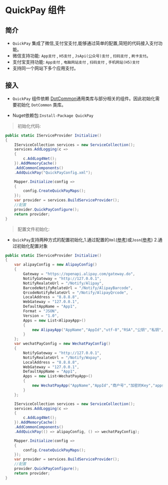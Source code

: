 # QuickPay 组件

## 简介

- `QuickPay` 集成了微信,支付宝支付,能够通过简单的配置,简短的代码接入支付功能。
- 微信支持功能: `App支付` , `H5支付` , `JsApi(公众号)支付` , `扫码支付` , `刷卡支付`。
- 支付宝支持功能: `App支付` , `电脑网站支付` , `扫码支付` , `手机网站(H5)支付`
- 支持同一个网站下多个应用支付。

## 接入

- `QuickPay` 组件依赖 [DotCommon](https://github.com/cocosip/DotCommon)通用类库与部分相关的组件。因此初始化需要初始化 `DotCommon` 类库。

- Nuget依赖包:`Install-Package QuickPay`

> 初始化代码:

```c#
public static IServiceProvider Initialize()
{
    IServiceCollection services = new ServiceCollection();
    services.AddLogging(c =>
    {
        c.AddLog4Net();
    }).AddMemoryCache()
    .AddCommonComponents()
    .AddQuickPay("QuickPayConfig.xml");

    Mapper.Initialize(config =>
    {
        config.CreateQuickPayMaps();
    });
    var provider = services.BuildServiceProvider();
    //配置
    provider.QuickPayConfigure();
    return provider;
}
```

> 配置文件初始化:
- `QuickPay`支持两种方式的配置初始化,1.通过配置的`Xml`([参考](../src/QuickPay/ConfigDemo.xml))或`Josn`([参考](../src/QuickPay/ConfigDemo.json)) 2.通过初始化配置对象

```c#
public static IServiceProvider Initialize()
{
    var alipayConfig = new AlipayConfig()
    {
        Gateway = "https://openapi.alipay.com/gateway.do",
        NotifyGateway = "http://127.0.0.1",
        NotifyRealateUrl = "/Notify/Alipay",
        BarcodeNotifyRelateUrl = "/Notify/AlipayBarcode",
        QrcodeNotifyRelateUrl = "/Notify/AlipayQrcode",
        LocalAddress = "8.8.8.8",
        WebGateway = "127.0.0.1",
        DefaultAppName = "App1",
        Format = "JSON",
        Version = "1.0",
        Apps = new List<AlipayApp>()
        {
            new AlipayApp("AppName","AppId","utf-8","RSA","公钥","私钥",1,false,"","")
        }
    };
    var wechatPayConfig = new WechatPayConfig()
    {
        NotifyGateway = "http://127.0.0.1",
        NotifyRealateUrl = "/Notify/Wxpay",
        LocalAddress = "8.8.8.8",
        WebGateway = "127.0.0.1",
        DefaultAppName = "App1",
        Apps = new List<WechatPayApp>()
        {
            new WechatPayApp("AppName","AppId","商户号","加密的Key","appsecret",1,new NativeMobileInfo())
        }
    };

    IServiceCollection services = new ServiceCollection();
    services.AddLogging(c =>
    {
        c.AddLog4Net();
    }).AddMemoryCache()
    .AddCommonComponents()
    .AddQuickPay(() => alipayConfig, () => wechatPayConfig);

    Mapper.Initialize(config =>
    {
        config.CreateQuickPayMaps();
    });
    var provider = services.BuildServiceProvider();
    //配置
    provider.QuickPayConfigure();
    return provider;
}

```
